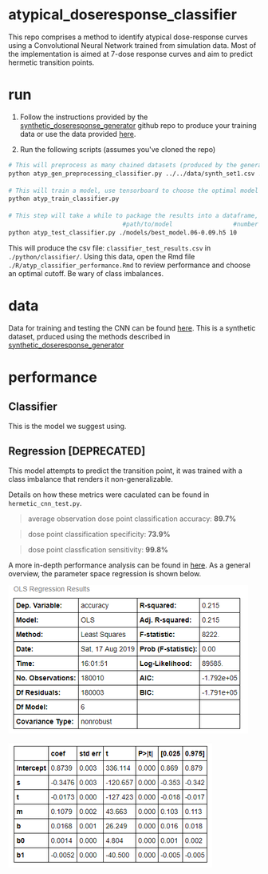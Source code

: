 # atypical_doseresponse_classifier
This repo comprises a method to identify atypical dose-response curves using a Convolutional Neural Network trained from simulation data. Most of the implementation is aimed at 7-dose response curves and aim to predict hermetic transition points.

# run 

1. Follow the instructions provided by the [synthetic_doseresponse_generator](https://github.com/nathanieljevans/synthetic_doseresponse_generator) github repo to produce your training data or use the data provided  [here](https://drive.google.com/drive/folders/1bF-OeHiamdALTz2jKnEzqkbnq_rBEBxl?usp=sharing).

2. Run the following scripts (assumes you've cloned the repo)
```bash
# This will preprocess as many chained datasets (produced by the generator above) together and split training/test dataset
python atyp_gen_preprocessing_classifier.py ../../data/synth_set1.csv ../../data/typical_noisy_set.csv 

# This will train a model, use tensorboard to choose the optimal model
python atyp_train_classifier.py

# This step will take a while to package the results into a dataframe, expect 30+ minutes
                                #path/to/model                 #number of plots to display  
python atyp_test_classifier.py ./models/best_model.06-0.09.h5 10
```

This will produce the csv file: `classifier_test_results.csv` in `./python/classifier/`. Using this data, open the Rmd file `./R/atyp_classifier_performance.Rmd` to review performance and choose an optimal cutoff. Be wary of class imbalances. 

# data
Data for training and testing the CNN can be found [here](https://drive.google.com/drive/folders/1bF-OeHiamdALTz2jKnEzqkbnq_rBEBxl?usp=sharing).
    This is a synthetic dataset, prduced using the methods described in [synthetic_doseresponse_generator](https://github.com/nathanieljevans/synthetic_doseresponse_generator) 

# performance 

## Classifier 

This is the model we suggest using. 

## Regression [DEPRECATED]

This model attempts to predict the transition point, it was trained with a class imbalance that renders it non-generalizable. 

Details on how these metrics were caculated can be found in `hermetic_cnn_test.py`.  

> average observation dose point classification accuracy: **89.7%** 

> dose point classification specificity: **73.9%** 

> dose point classfication sensitivity: **99.8%** 

A more in-depth performance analysis can be found in [here](./python/performance_analysis.ipynb). As a general overview, the parameter space regression is shown below. 

![sum1](./figures/ols_sum1.PNG)

![sum2](./figures/ols_sum2.PNG)
